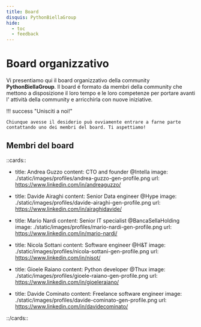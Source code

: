 ```yaml
---
title: Board
disquis: PythonBiellaGroup
hide:
  - toc
  - feedback
---
```


# Board organizzativo

Vi presentiamo qui il board organizzativo della community **PythonBiellaGroup**. Il board é formato da membri della community che mettono a disposizione il loro tempo e le loro competenze per portare avanti l' attività della community e arricchirla con nuove iniziative.

!!! success "Unisciti a noi!"

    Chiunque avesse il desiderio può ovviamente entrare a farne parte contattando uno dei membri del board. Ti aspettiamo!

## Membri del board

::cards::

- title: Andrea Guzzo
  content: CTO and founder @Intella
  image: ./static/images/profiles/andrea-guzzo-gen-profile.png
  url: https://www.linkedin.com/in/andreaguzzo/

- title: Davide Airaghi
  content: Senior Data engineer @Hype
  image: ./static/images/profiles/davide-airaghi-gen-profile.png
  url: https://www.linkedin.com/in/airaghidavide/

- title: Mario Nardi
  content: Senior IT specialist @BancaSellaHolding
  image: ./static/images/profiles/mario-nardi-gen-profile.png
  url: https://www.linkedin.com/in/mario-nardi/

- title: Nicola Sottani
  content: Software engineer @H&T
  image: ./static/images/profiles/nicola-sottani-gen-profile.png
  url: https://www.linkedin.com/in/nisot/

- title: Gioele Raiano
  content: Python developer @Thux
  image: ./static/images/profiles/gioele-raiano-gen-profile.png
  url: https://www.linkedin.com/in/gioeleraiano/

- title: Davide Cominato
  content: Freelance software engineer
  image: ./static/images/profiles/davide-cominato-gen-profile.png
  url: https://www.linkedin.com/in/davidecominato/

::/cards::
